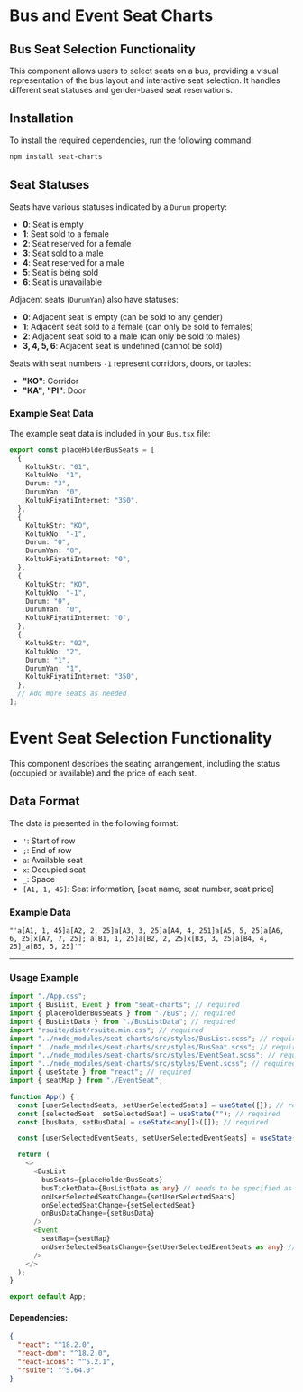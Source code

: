 # Bus and Event Seat Charts

## Bus Seat Selection Functionality

This component allows users to select seats on a bus, providing a visual representation of the bus layout and interactive seat selection. It handles different seat statuses and gender-based seat reservations.

## Installation

To install the required dependencies, run the following command:

```bash
npm install seat-charts
```

## Seat Statuses

Seats have various statuses indicated by a `Durum` property:
- **0**: Seat is empty
- **1**: Seat sold to a female
- **2**: Seat reserved for a female
- **3**: Seat sold to a male
- **4**: Seat reserved for a male
- **5**: Seat is being sold
- **6**: Seat is unavailable

Adjacent seats (`DurumYan`) also have statuses:
- **0**: Adjacent seat is empty (can be sold to any gender)
- **1**: Adjacent seat sold to a female (can only be sold to females)
- **2**: Adjacent seat sold to a male (can only be sold to males)
- **3, 4, 5, 6**: Adjacent seat is undefined (cannot be sold)

Seats with seat numbers `-1` represent corridors, doors, or tables:
- **"KO"**: Corridor
- **"KA"**, **"PI"**: Door

### Example Seat Data

The example seat data is included in your `Bus.tsx` file:

```typescript
export const placeHolderBusSeats = [
  {
    KoltukStr: "01",
    KoltukNo: "1",
    Durum: "3",
    DurumYan: "0",
    KoltukFiyatiInternet: "350",
  },
  {
    KoltukStr: "KO",
    KoltukNo: "-1",
    Durum: "0",
    DurumYan: "0",
    KoltukFiyatiInternet: "0",
  },
  {
    KoltukStr: "KO",
    KoltukNo: "-1",
    Durum: "0",
    DurumYan: "0",
    KoltukFiyatiInternet: "0",
  },
  {
    KoltukStr: "02",
    KoltukNo: "2",
    Durum: "1",
    DurumYan: "1",
    KoltukFiyatiInternet: "350",
  },
  // Add more seats as needed
];
```

# Event Seat Selection Functionality

This component describes the seating arrangement, including the status (occupied or available) and the price of each seat.

## Data Format

The data is presented in the following format:
- `'`: Start of row
- `;`: End of row
- `a`: Available seat
- `x`: Occupied seat
- `_`: Space
- `[A1, 1, 45]`: Seat information, [seat name, seat number, seat price]

### Example Data

```plaintext
"'a[A1, 1, 45]a[A2, 2, 25]a[A3, 3, 25]a[A4, 4, 251]a[A5, 5, 25]a[A6, 6, 25]x[A7, 7, 25]; a[B1, 1, 25]a[B2, 2, 25]x[B3, 3, 25]a[B4, 4, 25]_a[B5, 5, 25]'"
```

---

### Usage Example

```typescript
import "./App.css";
import { BusList, Event } from "seat-charts"; // required
import { placeHolderBusSeats } from "./Bus"; // required
import { BusListData } from "./BusListData"; // required
import "rsuite/dist/rsuite.min.css"; // required
import "../node_modules/seat-charts/src/styles/BusList.scss"; // required
import "../node_modules/seat-charts/src/styles/BusSeat.scss"; // required
import "../node_modules/seat-charts/src/styles/EventSeat.scss"; // required
import "../node_modules/seat-charts/src/styles/Event.scss"; // required
import { useState } from "react"; // required
import { seatMap } from "./EventSeat";

function App() {
  const [userSelectedSeats, setUserSelectedSeats] = useState({}); // required
  const [selectedSeat, setSelectedSeat] = useState(""); // required
  const [busData, setBusData] = useState<any[]>([]); // required

  const [userSelectedEventSeats, setUserSelectedEventSeats] = useState([]); // required

  return (
    <>
      <BusList
        busSeats={placeHolderBusSeats}
        busTicketData={BusListData as any} // needs to be specified as any
        onUserSelectedSeatsChange={setUserSelectedSeats}
        onSelectedSeatChange={setSelectedSeat}
        onBusDataChange={setBusData}
      />
      <Event
        seatMap={seatMap}
        onUserSelectedSeatsChange={setUserSelectedEventSeats as any} // needs to be specified as any
      />
    </>
  );
}

export default App;
```

#### Dependencies:
```json
{
  "react": "^18.2.0",
  "react-dom": "^18.2.0",
  "react-icons": "^5.2.1",
  "rsuite": "^5.64.0"
}
```
